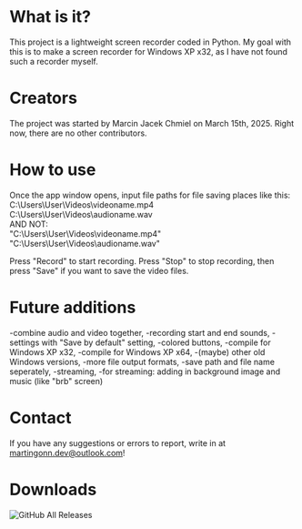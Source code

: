# What is it?
This project is a lightweight screen recorder coded in Python. My goal with this is to make a screen recorder for Windows XP x32, as I have not found such a recorder myself.
# Creators
The project was started by Marcin Jacek Chmiel on March 15th, 2025. Right now, there are no other contributors.
# How to use
Once the app window opens, input file paths for file saving places like this:
<br>C:\Users\User\Videos\videoname.mp4
<br>C:\Users\User\Videos\audioname.wav</br>
AND NOT:
<br>"C:\Users\User\Videos\videoname.mp4"
<br>"C:\Users\User\Videos\audioname.wav"</br>

Press "Record" to start recording. Press "Stop" to stop recording, then press "Save" if you want to save the video files.
# Future additions
-combine audio and video together,
-recording start and end sounds,
-settings with "Save by default" setting,
-colored buttons,
-compile for Windows XP x32,
-compile for Windows XP x64,
-(maybe) other old Windows versions,
-more file output formats,
-save path and file name seperately,
-streaming,
-for streaming: adding in background image and music (like "brb" screen)

# Contact

If you have any suggestions or errors to report, write in at martingonn.dev@outlook.com!

# Downloads

![GitHub All Releases](https://img.shields.io/github/downloads/Martingonn/PackratScreenRecorder/total)
